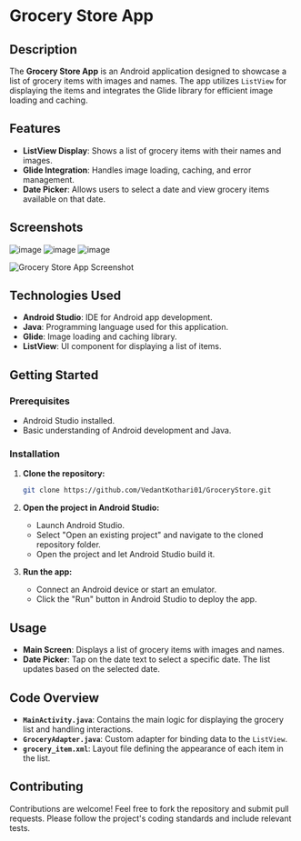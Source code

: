 
# Grocery Store App

## Description

The **Grocery Store App** is an Android application designed to showcase a list of grocery items with images and names. The app utilizes `ListView` for displaying the items and integrates the Glide library for efficient image loading and caching.

## Features

- **ListView Display**: Shows a list of grocery items with their names and images.
- **Glide Integration**: Handles image loading, caching, and error management.
- **Date Picker**: Allows users to select a date and view grocery items available on that date.

## Screenshots
![image](https://github.com/user-attachments/assets/1294ed08-bea6-4794-8039-a9ea3219f443)
![image](https://github.com/user-attachments/assets/97c6ccf0-07d3-4d00-9ee9-b7b2f60d70bb)
![image](https://github.com/user-attachments/assets/4bc1f8d1-bf2a-4fe3-be37-2e44d3ddadc1)




![Grocery Store App Screenshot](URL_TO_SCREENSHOT)

## Technologies Used

- **Android Studio**: IDE for Android app development.
- **Java**: Programming language used for this application.
- **Glide**: Image loading and caching library.
- **ListView**: UI component for displaying a list of items.

## Getting Started

### Prerequisites

- Android Studio installed.
- Basic understanding of Android development and Java.

### Installation

1. **Clone the repository:**

   ```sh
   git clone https://github.com/VedantKothari01/GroceryStore.git
   ```

2. **Open the project in Android Studio:**

   - Launch Android Studio.
   - Select "Open an existing project" and navigate to the cloned repository folder.
   - Open the project and let Android Studio build it.

3. **Run the app:**

   - Connect an Android device or start an emulator.
   - Click the "Run" button in Android Studio to deploy the app.

## Usage

- **Main Screen**: Displays a list of grocery items with images and names.
- **Date Picker**: Tap on the date text to select a specific date. The list updates based on the selected date.

## Code Overview

- **`MainActivity.java`**: Contains the main logic for displaying the grocery list and handling interactions.
- **`GroceryAdapter.java`**: Custom adapter for binding data to the `ListView`.
- **`grocery_item.xml`**: Layout file defining the appearance of each item in the list.

## Contributing

Contributions are welcome! Feel free to fork the repository and submit pull requests. Please follow the project's coding standards and include relevant tests.

